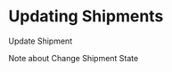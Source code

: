 # Updating Shipments

Update Shipment

Note about Change Shipment State

<script src="../../scripts/requesttabs.js"></script>
<script src="../../scripts/responsetabs.js"></script>
<script src="../../scripts/copy.js"></script>
